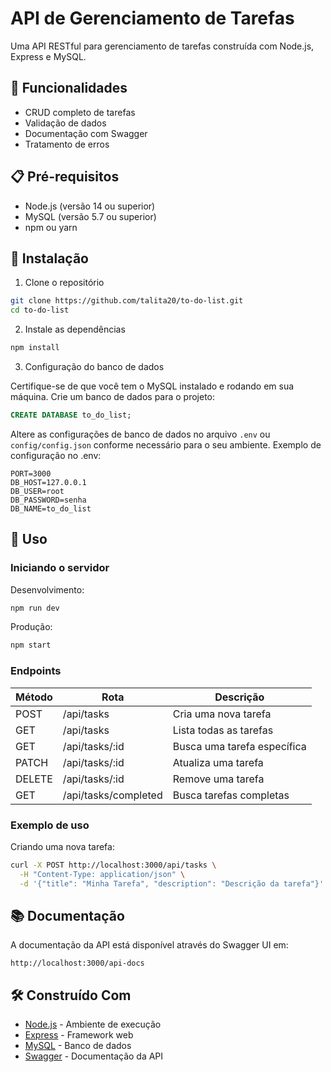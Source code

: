 # API de Gerenciamento de Tarefas

Uma API RESTful para gerenciamento de tarefas construída com Node.js, Express e MySQL.

## 🚀 Funcionalidades

- CRUD completo de tarefas
- Validação de dados
- Documentação com Swagger
- Tratamento de erros

## 📋 Pré-requisitos

- Node.js (versão 14 ou superior)
- MySQL (versão 5.7 ou superior)
- npm ou yarn

## 🔧 Instalação

1. Clone o repositório
```bash
git clone https://github.com/talita20/to-do-list.git
cd to-do-list
```

2. Instale as dependências
```bash
npm install
```

3. Configuração do banco de dados

Certifique-se de que você tem o MySQL instalado e rodando em sua máquina. Crie um banco de dados para o projeto:
```sql
CREATE DATABASE to_do_list;
```

Altere as configurações de banco de dados no arquivo `.env` ou `config/config.json` conforme necessário para o seu ambiente.
Exemplo de configuração no .env:

```env
PORT=3000
DB_HOST=127.0.0.1
DB_USER=root
DB_PASSWORD=senha
DB_NAME=to_do_list
```


## 🎯 Uso

### Iniciando o servidor

Desenvolvimento:
```bash
npm run dev
```

Produção:
```bash
npm start
```

### Endpoints

| Método | Rota | Descrição |
|--------|------|-----------|
| POST | /api/tasks | Cria uma nova tarefa |
| GET | /api/tasks | Lista todas as tarefas |
| GET | /api/tasks/:id | Busca uma tarefa específica |
| PATCH | /api/tasks/:id | Atualiza uma tarefa |
| DELETE | /api/tasks/:id | Remove uma tarefa |
| GET | /api/tasks/completed | Busca tarefas completas |


### Exemplo de uso

Criando uma nova tarefa:
```bash
curl -X POST http://localhost:3000/api/tasks \
  -H "Content-Type: application/json" \
  -d '{"title": "Minha Tarefa", "description": "Descrição da tarefa"}'
```


## 📚 Documentação

A documentação da API está disponível através do Swagger UI em:
```
http://localhost:3000/api-docs
```


## 🛠️ Construído Com

- [Node.js](https://nodejs.org/) - Ambiente de execução
- [Express](https://expressjs.com/) - Framework web
- [MySQL](https://www.mysql.com/) - Banco de dados
- [Swagger](https://swagger.io/) - Documentação da API
